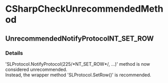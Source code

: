 ﻿---  
uid: Validator_3_15_26  
---

# CSharpCheckUnrecommendedMethod

## UnrecommendedNotifyProtocolNT\_SET\_ROW

### Details

'SLProtocol.NotifyProtocol(225\/\*NT\_SET\_ROW\*\/, ...)' method is now considered unrecommended.  
Instead, the wrapper method 'SLProtocol.SetRow()' is recommended.
